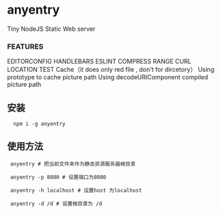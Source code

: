 # anyentry
Tiny NodeJS Static Web server

### FEATURES

EDITORCONFIG
HANDLEBARS
ESLINT
COMPRESS
RANGE
CURL LOCATION TEST
Cache（it does only red file , don't for dircetory）
Using prototype to cache picture path
Using decodeURIComponent compiled picture path

## 安装
```
  npm i -g anyentry

```

## 使用方法
```
 anyentry # 把当前文件夹作为静态资源服务器根目录

 anyentry -p 8080 # 设置端口为8080

 anyentry -h localhost # 设置host 为localhost

 anyentry -d /d # 设置根目录为 /d

```


